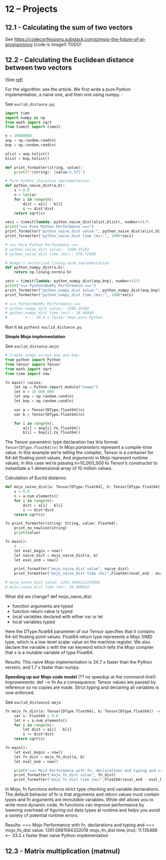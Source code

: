 # 12 – Projects

## 12.1 - Calculating the sum of two vectors
See https://codeconfessions.substack.com/p/mojo-the-future-of-ai-programming
(code is image!)
TODO!

## 12.2 - Calculating the Euclidean distance between two vectors
(See [ref](https://www.modular.com/blog/an-easy-introduction-to-mojo-for-python-programmers))

For the algorithm: see the article.
We first write a pure Python implementation, a naive one, and then one using numpy. :

See `euclid_distance.py`:
```py
import time
import numpy as np
from math import sqrt
from timeit import timeit

n = 10000000
anp = np.random.rand(n)
bnp = np.random.rand(n)

alist = anp.tolist()
blist = bnp.tolist()

def print_formatter(string, value):
    print(f"{string}: {value:5.5f}")

# Pure Python iterative implementation
def python_naive_dist(a,b):
    s = 0.0
    n = len(a)
    for i in range(n):
        dist = a[i] - b[i]
        s += dist*dist
    return sqrt(s)

secs = timeit(lambda: python_naive_dist(alist,blist), number=5)/5
print("=== Pure Python Performance ===")
print_formatter("python_naive_dist value:", python_naive_dist(alist,blist))
print_formatter("python_naive_dist time (ms):", 1000*secs)

# === Pure Python Performance ===
# python_naive_dist value:: 1290.35102
# python_naive_dist time (ms):: 370.72698

# Numpy's vectorized linalg.norm implementation 
def python_numpy_dist(a,b):
    return np.linalg.norm(a-b)

secs = timeit(lambda: python_numpy_dist(anp,bnp), number=5)/5
print("=== Python+NumPy Performance ===")
print_formatter("python_numpy_dist value:", python_numpy_dist(anp,bnp))
print_formatter("python_numpy_dist time (ms):", 1000*secs)

# === Python+NumPy Performance ===
# python_numpy_dist value:: 1290.35102
# python_numpy_dist time (ms):: 18.48048
#        <--- 20.0 x faster than pure Python
```

Run it as `python3 euclid_distance.py`.

**Simple Mojo implementation**

See `euclid_distance.mojo`:
```py
# Create numpy arrays anp and bnp:
from python import Python      
from tensor import Tensor
from math import sqrt
from time import now

fn main() raises:
    let np = Python.import_module("numpy")
    let n = 10_000_000
    let anp = np.random.rand(n)
    let bnp = np.random.rand(n)

    var a = Tensor[DType.float64](n)
    var b = Tensor[DType.float64](n)

    for i in range(n):
        a[i] = anp[i].to_float64()
        b[i] = bnp[i].to_float64()
```

The Tensor parametric type declaration has this format:  `Tensor[DType.float64](n)` 
In Mojo *parameters* represent a compile-time value. In this example we’re telling the compiler, Tensor is a container for 64-bit floating point values. And *arguments* in Mojo represent runtime values, in this case we’re passing n=10_000_000 to Tensor’s constructor to instantiate a 1-dimensional array of 10 million values.

Calculation of Euclid distance:
```py
def mojo_naive_dist(a: Tensor[DType.float64], b: Tensor[DType.float64]) -> Float64:
    s = 0.0
    n = a.num_elements()
    for i in range(n):
        dist = a[i] - b[i]
        s += dist*dist
    return sqrt(s)

fn print_formatter(string: String, value: Float64):
    print_no_newline(string)
    print(value)

fn main():
    # ...
    let eval_begin = now()
    let naive_dist = mojo_naive_dist(a, b)
    let eval_end = now()

    print_formatter("mojo_naive_dist value", naive_dist)
    print_formatter("mojo_naive_dist time (ms)",Float64((eval_end - eval_begin)) / 1e6)

# mojo_naive_dist value: 1291.3664121235004
# mojo_naive_dist time (ms): 10.690652
```

What did we change?
def mojo_naive_dist:  
- function arguments are typed  
- function return value is typed  
- local variables declared with either var or let  
- local variables typed  

Here the DType.float64 parameter of our Tensor specifies that it contains 64-bit floating point values. Float64 return type represents a Mojo SIMD type, which is a low-level scalar value on the machine register. We also declare the variable s with the var keyword which tells the Mojo compiler that s is a mutable variable of type Float64.

Results:
This naive Mojo implementation is 34.7 x faster than the Python version, and 1.7 x faster than numpy.

**Speeding up our Mojo code model**  (?? no speedup at the command-line!)
Improvements: def --> fn
As a consequence: Tensor values are passed by reference so no copies are made.
Strict typing and declaring all variables is now enforced.

See `euclid_distance2.mojo`
```py
fn mojo_fn_dist(a: Tensor[DType.float64], b: Tensor[DType.float64]) -> Float64:
    var s: Float64 = 0.0
    let n = a.num_elements()
    for i in range(n):
        let dist = a[i] - b[i]
        s += dist*dist
    return sqrt(s)

fn main():
    let eval_begin = now()
    let fn_dist = mojo_fn_dist(a, b)
    let eval_end = now()

    print("=== Mojo Performance with fn, declarations and typing and ===")
    print_formatter("mojo_fn_dist value", fn_dist)
    print_formatter("mojo_fn_dist time (ms)",Float64((eval_end - eval_begin)) / 1e6)
```
In Mojo, fn functions enforce strict type checking and variable declarations. The default behavior of fn is that arguments and return values must contain types and fn arguments are immutable variables. While def allows you to write more dynamic code, fn functions can improve performance by lowering overhead of figuring out data types at runtime and helps you avoid a variety of potential runtime errors.

Results:
=== Mojo Performance with fn, declarations and typing and ===
mojo_fn_dist value: 1291.0881564332019
mojo_fn_dist time (ms): 11.135488
        <-- 33.3 x faster than naive Python implementation

## 12.3 - Matrix multiplication (matmul)
